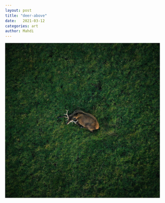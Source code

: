 ```yaml
---
layout: post
title: "deer-above"
date:   2021-03-12
categories: art
author: Mahdi
---
```


![boy.](/img/arts/deer-above.jpg)
